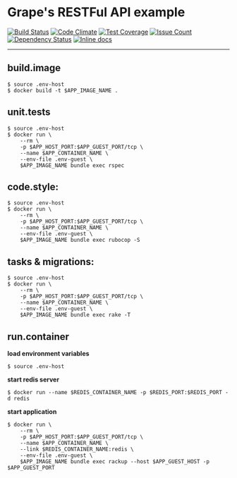 # Grape's RESTFul API example

[![Build Status](https://travis-ci.org/marioluan/ruby-restful-api-example-grape.svg?branch=master)](https://travis-ci.org/marioluan/ruby-restful-api-example-grape)
[![Code Climate](https://codeclimate.com/github/marioluan/ruby-restful-api-example-grape/badges/gpa.svg)](https://codeclimate.com/github/marioluan/ruby-restful-api-example-grape)
[![Test Coverage](https://codeclimate.com/github/marioluan/ruby-restful-api-example-grape/badges/coverage.svg)](https://codeclimate.com/github/marioluan/ruby-restful-api-example-grape/coverage)
[![Issue Count](https://codeclimate.com/github/marioluan/ruby-restful-api-example-grape/badges/issue_count.svg)](https://codeclimate.com/github/marioluan/ruby-restful-api-example-grape)
[![Dependency Status](https://gemnasium.com/marioluan/ruby-restful-api-example-grape.svg)](https://gemnasium.com/marioluan/ruby-restful-api-example-grape)
[![Inline docs](http://inch-ci.org/github/marioluan/ruby-restful-api-example-grape.svg?branch=master)](http://inch-ci.org/github/marioluan/ruby-restful-api-example-grape)
***

## build.image
```
$ source .env-host
$ docker build -t $APP_IMAGE_NAME .
```

## unit.tests
```
$ source .env-host
$ docker run \
    --rm \
    -p $APP_HOST_PORT:$APP_GUEST_PORT/tcp \
    --name $APP_CONTAINER_NAME \
    --env-file .env-guest \
    $APP_IMAGE_NAME bundle exec rspec
```

## code.style:
```
$ source .env-host
$ docker run \
    --rm \
    -p $APP_HOST_PORT:$APP_GUEST_PORT/tcp \
    --name $APP_CONTAINER_NAME \
    --env-file .env-guest \
    $APP_IMAGE_NAME bundle exec rubocop -S
```

## tasks & migrations:
```
$ source .env-host
$ docker run \
    --rm \
    -p $APP_HOST_PORT:$APP_GUEST_PORT/tcp \
    --name $APP_CONTAINER_NAME \
    --env-file .env-guest \
    $APP_IMAGE_NAME bundle exec rake -T
```

## run.container
**load environment variables**
```
$ source .env-host
```
**start redis server**
```
$ docker run --name $REDIS_CONTAINER_NAME -p $REDIS_PORT:$REDIS_PORT -d redis
```
**start application**
```
$ docker run \
    --rm \
    -p $APP_HOST_PORT:$APP_GUEST_PORT/tcp \
    --name $APP_CONTAINER_NAME \
    --link $REDIS_CONTAINER_NAME:redis \
    --env-file .env-guest \
    $APP_IMAGE_NAME bundle exec rackup --host $APP_GUEST_HOST -p $APP_GUEST_PORT
```
